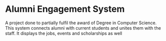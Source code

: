 # Alumni Engagement System
A project done to partially fulfil the award of Degree in Computer Science.
This system connects alumni with current students and unites them with the staff.
It displays the jobs, events and scholarships as well
